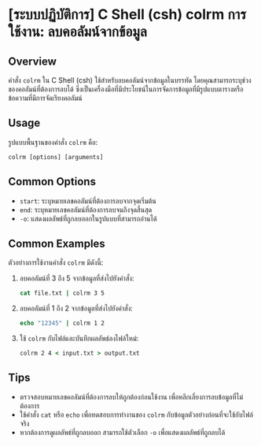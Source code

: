 # [ระบบปฏิบัติการ] C Shell (csh) colrm การใช้งาน: ลบคอลัมน์จากข้อมูล

## Overview
คำสั่ง `colrm` ใน C Shell (csh) ใช้สำหรับลบคอลัมน์จากข้อมูลในบรรทัด โดยคุณสามารถระบุช่วงของคอลัมน์ที่ต้องการลบได้ ซึ่งเป็นเครื่องมือที่มีประโยชน์ในการจัดการข้อมูลที่มีรูปแบบตารางหรือข้อความที่มีการจัดเรียงคอลัมน์

## Usage
รูปแบบพื้นฐานของคำสั่ง `colrm` คือ:

```csh
colrm [options] [arguments]
```

## Common Options
- `start`: ระบุหมายเลขคอลัมน์ที่ต้องการลบจากจุดเริ่มต้น
- `end`: ระบุหมายเลขคอลัมน์ที่ต้องการลบจนถึงจุดสิ้นสุด
- `-o`: แสดงผลลัพธ์ที่ถูกลบออกในรูปแบบที่สามารถอ่านได้

## Common Examples
ตัวอย่างการใช้งานคำสั่ง `colrm` มีดังนี้:

1. ลบคอลัมน์ที่ 3 ถึง 5 จากข้อมูลที่ส่งไปยังคำสั่ง:
   ```csh
   cat file.txt | colrm 3 5
   ```

2. ลบคอลัมน์ที่ 1 ถึง 2 จากข้อมูลที่ส่งไปยังคำสั่ง:
   ```csh
   echo "12345" | colrm 1 2
   ```

3. ใช้ `colrm` กับไฟล์และบันทึกผลลัพธ์ลงไฟล์ใหม่:
   ```csh
   colrm 2 4 < input.txt > output.txt
   ```

## Tips
- ตรวจสอบหมายเลขคอลัมน์ที่ต้องการลบให้ถูกต้องก่อนใช้งาน เพื่อหลีกเลี่ยงการลบข้อมูลที่ไม่ต้องการ
- ใช้คำสั่ง `cat` หรือ `echo` เพื่อทดสอบการทำงานของ `colrm` กับข้อมูลตัวอย่างก่อนที่จะใช้กับไฟล์จริง
- หากต้องการดูผลลัพธ์ที่ถูกลบออก สามารถใช้ตัวเลือก `-o` เพื่อแสดงผลลัพธ์ที่ถูกลบได้